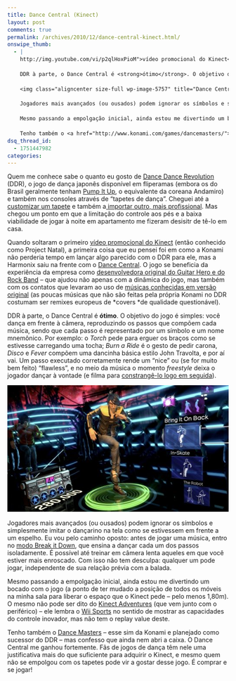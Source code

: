 ```yaml
---
title: Dance Central (Kinect)
layout: post
comments: true
permalink: /archives/2010/12/dance-central-kinect.html/
onswipe_thumb:
  - |
    http://img.youtube.com/vi/p2qlHoxPioM">vídeo promocional do Kinect</a> (então conhecido como Project Natal), a primeira coisa que eu pensei foi em como a Konami não perderia tempo em lançar algo parecido com o DDR para ele, mas a Harmonix saiu na frente com o <a href="http://www.dancecentral.com/">Dance Central</a>. O jogo se beneficia da experiência da empresa como <a href="http://en.wikipedia.org/wiki/Harmonix_Music_Systems">desenvolvedora original do Guitar Hero e do Rock Band</a> - que ajudou não apenas com a dinâmica do jogo, mas também com os contatos que levaram ao uso de <a href="http://www.joystiq.com/2010/10/13/the-complete-dance-central-track-list-drops-it-like-its-hot/">músicas conhecidas em versão original</a> (as poucas músicas que não são feitas pela própria Konami no DDR costumam ser remixes europeus de <em>covers </em>de qualidade questionável).

    DDR à parte, o Dance Central é <strong>ótimo</strong>. O objetivo do jogo é simples: você dança em frente à câmera, reproduzindo os passos que compõem cada música, sendo que cada passo é representado por um símbolo e um nome mnemônico. Por exemplo: o <em>Torch</em> pede para erguer os braços como se estivesse carregando uma tocha; <em>Burn a Ride</em> é o gesto de pedir carona, <em>Disco</em> e <em>Fever</em> compõem uma dancinha básica estilo John Travolta, e por aí vai. Um passo executado corretamente rende um "nice" ou (se for muito bem feito) "flawless", e no meio da música o momento <em>freestyle</em> deixa o jogador dançar à vontade (e filma para <a href="http://www.youtube.com/watch?v=ciUy3TJ4soI">constrangê-lo logo em seguida</a>).

    <img class="aligncenter size-full wp-image-5757" title="Dance Central (Kinect)" src="/wp-content/uploads/2010/12/kinect.jpg" alt="Dance Central (Kinect)" width="512" height="288" />

    Jogadores mais avançados (ou ousados) podem ignorar os símbolos e simplesmente imitar o dançarino na tela como se estivessem em frente a um espelho. Eu vou pelo caminho oposto: antes de jogar uma música, entro no <a href="http://www.youtube.com/watch?v=NU7TucL_QX4#t=0m45s">modo Break it Down</a>, que ensina a dançar cada um dos passos isoladamente. É possível até treinar em câmera lenta aqueles em que você estiver mais enroscado. Com isso não tem desculpa: qualquer um pode jogar, independente de sua relação prévia com a balada.

    Mesmo passando a empolgação inicial, ainda estou me divertindo um bocado com o jogo (a ponto de ter mudado a posição de todos os móveis na minha sala para liberar o espaço que o Kinect pede - pelo menos 1,80m). O mesmo não pode ser dito do <a href="http://www.youtube.com/watch?v=nee86i_vInE">Kinect Adventures</a> (que vem junto com o periférico) - ele lembra o <a href="http://www.youtube.com/watch?v=zqaPFAZS1K8">Wii Sports</a> no sentido de mostrar as capacidades do controle inovador, mas não tem o replay value deste.

    Tenho também o <a href="http://www.konami.com/games/dancemasters/">Dance Masters</a> - esse sim da Konami e planejado como sucessor do DDR - mas confesso que ainda nem abri a caixa. O Dance Central me ganhou fortemente. Fãs de jogos de dança têm nele uma justificativa mais do que suficiente para adquirir o Kinect, e mesmo quem não se empolgou com os tapetes pode vir a gostar desse jogo. É comprar e se jogar!/0.jpg
dsq_thread_id:
  - 1751447982
categories:
---
```

Quem me conhece sabe o quanto eu gosto de [Dance Dance Revolution][1] (DDR), o jogo de dança japonês disponível em fliperamas (embora os do Brasil geralmente tenham [Pump It Up][2], o equivalente da coreana Andamiro) e também nos consoles através de &#8220;tapetes de dança&#8221;. Cheguei até a [customizar um tapete][3] e também a[ importar outro, mais profissional][4]. Mas chegou um ponto em que a limitação do controle aos pés e a baixa viabilidade de jogar à noite em apartamento me fizeram desisitr de tê-lo em casa.

Quando soltaram o primeiro [vídeo promocional do Kinect][5] (então conhecido como Project Natal), a primeira coisa que eu pensei foi em como a Konami não perderia tempo em lançar algo parecido com o DDR para ele, mas a Harmonix saiu na frente com o [Dance Central][6]. O jogo se beneficia da experiência da empresa como [desenvolvedora original do Guitar Hero e do Rock Band][7] &#8211; que ajudou não apenas com a dinâmica do jogo, mas também com os contatos que levaram ao uso de [músicas conhecidas em versão original][8] (as poucas músicas que não são feitas pela própria Konami no DDR costumam ser remixes europeus de *covers *de qualidade questionável).

DDR à parte, o Dance Central é **ótimo**. O objetivo do jogo é simples: você dança em frente à câmera, reproduzindo os passos que compõem cada música, sendo que cada passo é representado por um símbolo e um nome mnemônico. Por exemplo: o *Torch* pede para erguer os braços como se estivesse carregando uma tocha; *Burn a Ride* é o gesto de pedir carona, *Disco* e *Fever* compõem uma dancinha básica estilo John Travolta, e por aí vai. Um passo executado corretamente rende um &#8220;nice&#8221; ou (se for muito bem feito) &#8220;flawless&#8221;, e no meio da música o momento *freestyle* deixa o jogador dançar à vontade (e filma para [constrangê-lo logo em seguida][9]).

<img class="aligncenter size-full wp-image-5757" title="Dance Central (Kinect)" src="/wp-content/uploads/2010/12/kinect.jpg" alt="Dance Central (Kinect)" width="512" height="288" />

Jogadores mais avançados (ou ousados) podem ignorar os símbolos e simplesmente imitar o dançarino na tela como se estivessem em frente a um espelho. Eu vou pelo caminho oposto: antes de jogar uma música, entro no [modo Break it Down][10], que ensina a dançar cada um dos passos isoladamente. É possível até treinar em câmera lenta aqueles em que você estiver mais enroscado. Com isso não tem desculpa: qualquer um pode jogar, independente de sua relação prévia com a balada.

Mesmo passando a empolgação inicial, ainda estou me divertindo um bocado com o jogo (a ponto de ter mudado a posição de todos os móveis na minha sala para liberar o espaço que o Kinect pede &#8211; pelo menos 1,80m). O mesmo não pode ser dito do [Kinect Adventures][11] (que vem junto com o periférico) &#8211; ele lembra o [Wii Sports][12] no sentido de mostrar as capacidades do controle inovador, mas não tem o replay value deste.

Tenho também o [Dance Masters][13] &#8211; esse sim da Konami e planejado como sucessor do DDR &#8211; mas confesso que ainda nem abri a caixa. O Dance Central me ganhou fortemente. Fãs de jogos de dança têm nele uma justificativa mais do que suficiente para adquirir o Kinect, e mesmo quem não se empolgou com os tapetes pode vir a gostar desse jogo. É comprar e se jogar!

 [1]: http://pt.wikipedia.org/wiki/Dance_Dance_Revolution
 [2]: http://pt.wikipedia.org/wiki/Pump_it_Up
 [3]: /tapete.html
 [4]: /ignition.html
 [5]: http://www.youtube.com/watch?v=p2qlHoxPioM
 [6]: http://www.dancecentral.com/
 [7]: http://en.wikipedia.org/wiki/Harmonix_Music_Systems
 [8]: http://www.joystiq.com/2010/10/13/the-complete-dance-central-track-list-drops-it-like-its-hot/
 [9]: http://www.youtube.com/watch?v=ciUy3TJ4soI
 [10]: http://www.youtube.com/watch?v=NU7TucL_QX4#t=0m45s
 [11]: http://www.youtube.com/watch?v=nee86i_vInE
 [12]: http://www.youtube.com/watch?v=zqaPFAZS1K8
 [13]: http://www.konami.com/games/dancemasters/
